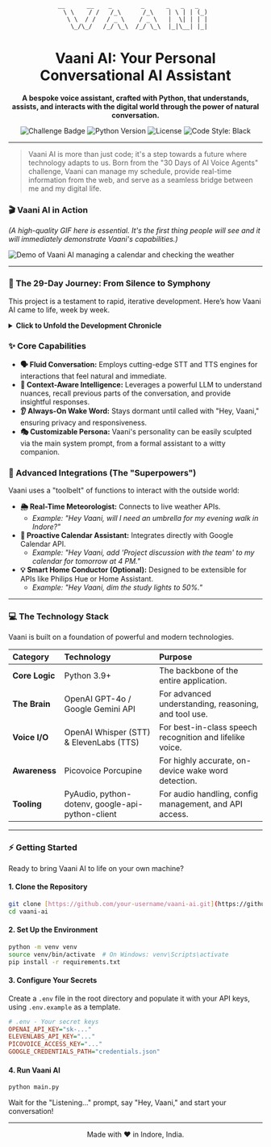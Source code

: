 <div align="center">

```
 __      __    _        _      _   _   _     
\ \    / /   /_\      /_\    | \ | | (_)
 \ \  / /   / _ \    / _ \   |  \| | | |
  \_/\_/   /_/ \_\  /_/ \_\  |_|\__| |_|
```

# Vaani AI: Your Personal Conversational AI Assistant

**A bespoke voice assistant, crafted with Python, that understands, assists, and interacts with the digital world through the power of natural conversation.**

</div>

<p align="center">
  <img src="https://img.shields.io/badge/Challenge-30_Days_of_AI-blueviolet" alt="Challenge Badge">
  <img src="https://img.shields.io/badge/Python-3.9+-blue?logo=python" alt="Python Version">
  <img src="https://img.shields.io/badge/License-MIT-green" alt="License">
  <img src="https://img.shields.io/badge/code%20style-black-000000.svg" alt="Code Style: Black">
</p>

---

> Vaani AI is more than just code; it's a step towards a future where technology adapts to us. Born from the "30 Days of AI Voice Agents" challenge, Vaani can manage my schedule, provide real-time information from the web, and serve as a seamless bridge between me and my digital life.

### 🎬 Vaani AI in Action

*(A high-quality GIF here is essential. It's the first thing people will see and it will immediately demonstrate Vaani's capabilities.)*

![Demo of Vaani AI managing a calendar and checking the weather](https://your-image-host.com/vaani-premium-demo.gif)

---

### 🚀 The 29-Day Journey: From Silence to Symphony

This project is a testament to rapid, iterative development. Here’s how Vaani AI came to life, week by week.

<details>
<summary><strong>Click to Unfold the Development Chronicle</strong></summary>

* **🌱 Week 1 (Days 1-7): The Spark of Life.** The initial focus was on the fundamentals: giving Vaani a voice and ears. We established the core audio pipeline, capturing microphone input and generating speech. The week culminated in a magical moment: the first successful, end-to-end conversation where Vaani listened to a sentence and spoke a response.

* **🧠 Week 2 (Days 8-15): The Dawn of Intelligence.** This week, we gave Vaani a mind. By integrating a state-of-the-art Large Language Model (LLM), Vaani transitioned from a simple script to a thinking entity. We meticulously crafted its system prompt to define its personality—helpful, concise, and professional—and implemented conversational memory to maintain context.

* **👂 Week 3 (Days 16-22): Achieving Awareness.** To make Vaani a true assistant, it needed to be present but unobtrusive. We integrated a low-resource wake word engine ("Hey, Vaani"), allowing it to listen passively. This week was a deep dive into optimization, relentlessly tuning the system to minimize latency for fluid, real-time interactions.

* **🛠️ Week 4 (Days 23-29): Granting Superpowers.** The final and most transformative week. We unlocked Vaani's ability to act in the real world through **Function Calling**. This powerful technique allows the LLM to request the execution of custom Python code, enabling Vaani to connect to external APIs and perform meaningful tasks. This is where Vaani learned to check the weather in Indore, manage my Google Calendar, and more.

</details>

### ✨ Core Capabilities

* **🗣️ Fluid Conversation:** Employs cutting-edge STT and TTS engines for interactions that feel natural and immediate.
* **🧠 Context-Aware Intelligence:** Leverages a powerful LLM to understand nuances, recall previous parts of the conversation, and provide insightful responses.
* **👂 Always-On Wake Word:** Stays dormant until called with "Hey, Vaani," ensuring privacy and responsiveness.
* **🎭 Customizable Persona:** Vaani's personality can be easily sculpted via the main system prompt, from a formal assistant to a witty companion.

### 🔧 Advanced Integrations (The "Superpowers")

Vaani uses a "toolbelt" of functions to interact with the outside world:

* **🌦️ Real-Time Meteorologist:** Connects to live weather APIs.
    * *Example: "Hey Vaani, will I need an umbrella for my evening walk in Indore?"*
* **📅 Proactive Calendar Assistant:** Integrates directly with Google Calendar API.
    * *Example: "Hey Vaani, add 'Project discussion with the team' to my calendar for tomorrow at 4 PM."*
* **💡 Smart Home Conductor (Optional):** Designed to be extensible for APIs like Philips Hue or Home Assistant.
    * *Example: "Hey Vaani, dim the study lights to 50%."*

---

### 💻 The Technology Stack

Vaani is built on a foundation of powerful and modern technologies.

| Category      | Technology                                    | Purpose                                                 |
| :------------ | :-------------------------------------------- | :------------------------------------------------------ |
| **Core Logic**| Python 3.9+                                   | The backbone of the entire application.                 |
| **The Brain** | OpenAI GPT-4o / Google Gemini API               | For advanced understanding, reasoning, and tool use.    |
| **Voice I/O** | OpenAI Whisper (STT) & ElevenLabs (TTS)       | For best-in-class speech recognition and lifelike voice.|
| **Awareness** | Picovoice Porcupine                           | For highly accurate, on-device wake word detection.     |
| **Tooling** | PyAudio, python-dotenv, google-api-python-client | For audio handling, config management, and API access.|

---

### ⚡ Getting Started

Ready to bring Vaani AI to life on your own machine?

#### **1. Clone the Repository**
```bash
git clone [https://github.com/your-username/vaani-ai.git](https://github.com/your-username/vaani-ai.git)
cd vaani-ai
```

#### **2. Set Up the Environment**
```bash
python -m venv venv
source venv/bin/activate  # On Windows: venv\Scripts\activate
pip install -r requirements.txt
```

#### **3. Configure Your Secrets**
Create a `.env` file in the root directory and populate it with your API keys, using `.env.example` as a template.
```ini
# .env - Your secret keys
OPENAI_API_KEY="sk-..."
ELEVENLABS_API_KEY="..."
PICOVOICE_ACCESS_KEY="..."
GOOGLE_CREDENTIALS_PATH="credentials.json"
```

#### **4. Run Vaani AI**
```bash
python main.py
```
Wait for the "Listening..." prompt, say "Hey, Vaani," and start your conversation!

---
<div align="center">
Made with ❤️ in Indore, India.
</div>
